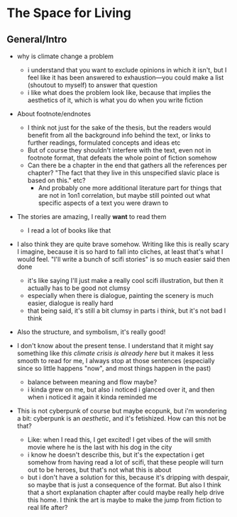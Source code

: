 # The Space for Living



## General/Intro

- why is climate change a problem
  - i understand that you want to exclude opinions in which it isn't, but I feel like it has been answered to exhaustion—you could make a list (shoutout to myself) to answer that question
  - i like what does the problem look like, because that implies the aesthetics of it, which is what you do when you write fiction
- About footnote/endnotes
  - I think not just for the sake of the thesis, but the readers would benefit from all the background info behind the text, or links to further readings, formulated concepts and ideas etc
  - But of course they shouldn't interfere with the text, even not in footnote format, that defeats the whole point of fiction somehow
  - Can there be a chapter in the end that gathers all the references per chapter? "The fact that they live in this unspecified slavic place is based on this." etc?
    - And probably one more additional literature part for things that are not in 1on1 correlation, but maybe still pointed out what specific aspects of a text you were drawn to



- The stories are amazing, I really **want** to read them
  - I read a lot of books like that
- I also think they are quite brave somehow. Writing like this is really scary I imagine, because it is so hard to fall into cliches, at least that's what I would feel. "I'll write a bunch of scifi stories" is so much easier said then done
  - it's like saying I'll just make a really cool scifi illustration, but then it actually has to be good not clumsy
  - especially when there is dialogue, painting the scenery is much easier, dialogue is really hard
  - that being said, it's still a bit clumsy in parts i think, but it's not bad I think
- Also the structure, and symbolism, it's really good!
- I don't know about the present tense. I understand that it might say something like *this climate crisis is already here* but it makes it less smooth to read for me, I always stop at those sentences (especially since so little happens "now", and most things happen in the past)
  - balance between meaning and flow maybe?
  - i kinda grew on me, but also i noticed i glanced over it, and then when i noticed it again it kinda reminded me
- This is not cyberpunk of course but maybe ecopunk, but i'm wondering a bit: cyberpunk is an *aesthetic*, and it's fetishized. How can this not be that?
  - Like: when I read this, I get excited! I get vibes of the will smith movie where he is the last with his dog in the city
  - i know he doesn't describe this, but it's the expectation i get somehow from having read a lot of scifi, that these people will turn out to be heroes, but that's not what this is about
  - but i don't have a solution for this, because it's dripping with despair, so maybe that is just a consequence of the format. But also I think that a short explanation chapter after could maybe really help drive this home. I think the art is maybe to make the jump from fiction to real life after?





